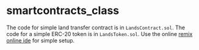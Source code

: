 # smartcontracts_class
The code for simple land transfer contract is in ```LandsContract.sol```.
The code for a simple ERC-20 token is in ```LandsToken.sol```.
Use the online [remix online ide](https://remix.ethereum.org) for simple setup.
